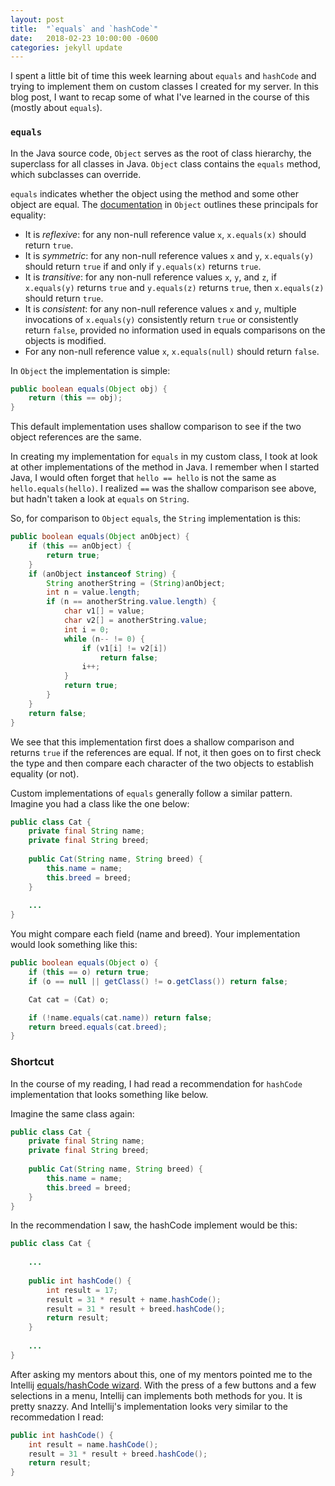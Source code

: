 ```yaml
---
layout: post
title:  "`equals` and `hashCode`"
date:   2018-02-23 10:00:00 -0600
categories: jekyll update
---
```


I spent a little bit of time this week learning about `equals` and `hashCode` and trying to implement them on custom classes I created for my server. In this blog post, I want to recap some of what I've learned in the course of this (mostly about `equals`).

### `equals`

In the Java source code, `Object` serves as the root of class hierarchy, the superclass for all classes in Java. `Object` class contains the `equals` method, which subclasses can override.

`equals` indicates whether the object using the method and some other object are equal. The [documentation](http://grepcode.com/file/repository.grepcode.com/java/root/jdk/openjdk/6-b14/java/lang/Object.java?av=f) in `Object` outlines these principals for equality:

* It is *reflexive*: for any non-null reference value `x`, `x.equals(x)` should return `true`.
* It is *symmetric*: for any non-null reference values `x` and `y`, `x.equals(y)` should return `true` if and only if `y.equals(x)` returns `true`.
* It is *transitive*: for any non-null reference values `x`, `y`, and `z`, if `x.equals(y)` returns `true` and `y.equals(z)` returns `true`, then `x.equals(z)` should return `true`.
* It is *consistent*: for any non-null reference values `x` and `y`, multiple invocations of `x.equals(y)` consistently return `true` or consistently return `false`, provided no information used in equals comparisons on the objects is modified.
* For any non-null reference value `x`, `x.equals(null)` should return `false`.


In `Object` the implementation is simple:

```java
public boolean equals(Object obj) {
    return (this == obj);
}
```

This default implementation uses shallow comparison to see if the two object references are the same.

In creating my implementation for `equals` in my custom class, I took at look at other implementations of the method in Java. I remember when I started Java, I would often forget that `hello == hello` is not the same as `hello.equals(hello)`. I realized `==` was the shallow comparison see above, but hadn't taken a look at `equals` on `String`.

So, for comparison to `Object` `equals`, the `String` implementation is this:

```java
public boolean equals(Object anObject) {
    if (this == anObject) {
        return true;
    }
    if (anObject instanceof String) {
        String anotherString = (String)anObject;
        int n = value.length;
        if (n == anotherString.value.length) {
            char v1[] = value;
            char v2[] = anotherString.value;
            int i = 0;
            while (n-- != 0) {
                if (v1[i] != v2[i])
                    return false;
                i++;
            }
            return true;
        }
    }
    return false;
}

```

We see that this implementation first does a shallow comparison and returns `true` if the references are equal. If not, it then goes on to first check the type and then compare each character of the two objects to establish equality (or not).

Custom implementations of `equals` generally follow a similar pattern.  Imagine you had a class like the one below:

```java
public class Cat {
    private final String name;
    private final String breed;
    
    public Cat(String name, String breed) {
        this.name = name;
        this.breed = breed;
    }
    
    ...
}
```

You might compare each field (name and breed).  Your implementation would look something like this:

```java
public boolean equals(Object o) {
    if (this == o) return true;
    if (o == null || getClass() != o.getClass()) return false;

    Cat cat = (Cat) o;

    if (!name.equals(cat.name)) return false;
    return breed.equals(cat.breed);
}
```

### Shortcut

In the course of my reading, I had read a recommendation for `hashCode` implementation that looks something like below.

Imagine the same class again:

```java
public class Cat {
    private final String name;
    private final String breed;
    
    public Cat(String name, String breed) {
        this.name = name;
        this.breed = breed;
    }
}
```

In the recommendation I saw, the hashCode implement would be this:

```java
public class Cat {
    
    ...
    
    public int hashCode() {
        int result = 17;
        result = 31 * result + name.hashCode();
        result = 31 * result + breed.hashCode();
        return result;
    }
    
    ...
}
```

After asking my mentors about this, one of my mentors pointed me to the Intellij [equals/hashCode wizard](https://www.jetbrains.com/help/idea/generate-equals-and-hashcode-wizard.html). With the press of a few buttons and a few selections in a menu, Intellij can implements both methods for you. It is pretty snazzy. And Intellij's implementation looks very similar to the recommedation I read:

```java
public int hashCode() {
    int result = name.hashCode();
    result = 31 * result + breed.hashCode();
    return result;
}
```
